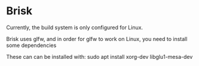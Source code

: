 # Brisk

Currently, the build system is only configured for Linux. 

Brisk uses glfw, and in order for glfw to work on Linux, you need to install some dependencies

These can can be installed with:
sudo apt install xorg-dev libglu1-mesa-dev
